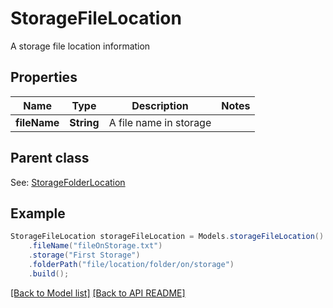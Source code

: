 # StorageFileLocation

A storage file location information             

## Properties
Name | Type | Description | Notes
------------ | ------------- | ------------- | -------------
**fileName** | **String** | A file name in storage              | 

## Parent class

See: [StorageFolderLocation](StorageFolderLocation.md)


## Example
```java
StorageFileLocation storageFileLocation = Models.storageFileLocation()
    .fileName("fileOnStorage.txt")
    .storage("First Storage")
    .folderPath("file/location/folder/on/storage")
    .build();
```


[[Back to Model list]](Models.md) [[Back to API README]](README.md)
